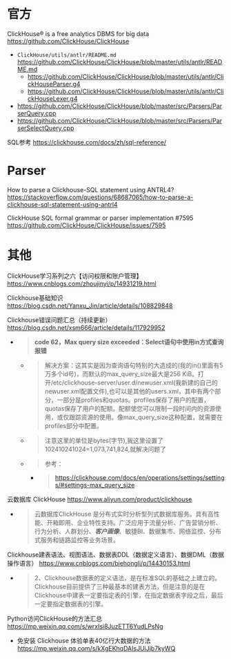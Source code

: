
# 官方

ClickHouse® is a free analytics DBMS for big data https://github.com/ClickHouse/ClickHouse
- `ClickHouse/utils/antlr/README.md` https://github.com/ClickHouse/ClickHouse/blob/master/utils/antlr/README.md
  * https://github.com/ClickHouse/ClickHouse/blob/master/utils/antlr/ClickHouseParser.g4
  * https://github.com/ClickHouse/ClickHouse/blob/master/utils/antlr/ClickHouseLexer.g4
- https://github.com/ClickHouse/ClickHouse/blob/master/src/Parsers/ParserQuery.cpp
- https://github.com/ClickHouse/ClickHouse/blob/master/src/Parsers/ParserSelectQuery.cpp

SQL参考 https://clickhouse.com/docs/zh/sql-reference/

# Parser

How to parse a Clickhouse-SQL statement using ANTRL4? https://stackoverflow.com/questions/68687065/how-to-parse-a-clickhouse-sql-statement-using-antrl4

ClickHouse SQL formal grammar or parser implementation #7595 https://github.com/ClickHouse/ClickHouse/issues/7595

# 其他

ClickHouse学习系列之六【访问权限和账户管理】 https://www.cnblogs.com/zhoujinyi/p/14931219.html

Clickhouse基础知识 https://blog.csdn.net/Yanxu_Jin/article/details/108829848

Clickhouse错误问题汇总（持续更新） https://blog.csdn.net/xsm666/article/details/117929952
- > **code 62，Max query size exceeded：Select语句中使用in方式查询报错**
  * > 解决方案：这其实是因为查询语句特别的大造成的(我的in()里面有5万多个id号)，而默认的max_query_size最大是256 KiB。打开/etc/clickhouse-server/user.d/newuser.xml(我新建的自己的newuser.xml配置文件),也可以是其他的users.xml，其中有两个部分，一部分是profiles和quotas。profiles保存了用户的配置，quotas保存了用户的配额。配额使您可以限制一段时间内的资源使用，或仅跟踪资源的使用。像max_query_size这种配置，就需要在profiles部分中配置。
  * > 注意这里的单位是bytes(字节),我这里设置了102410241024=1,073,741,824,就解决问题了
  * > 参考：
    + > https://clickhouse.com/docs/en/operations/settings/settings/#settings-max_query_size

云数据库 ClickHouse https://www.aliyun.com/product/clickhouse
- > 云数据库ClickHouse 是分布式实时分析型列式数据库服务。具有高性能、开箱即用、企业特性支持。广泛应用于流量分析、广告营销分析、行为分析、人群划分、***客户画像***、敏捷BI、数据集市、网络监控、分布式服务和链路监控等业务场景。

Clickhouse建表语法、视图语法、数据表DDL（数据定义语言）、数据DML（数据操作语言） https://www.cnblogs.com/biehongli/p/14430153.html
- > 2、Clickhouse数据表的定义语法，是在标准SQL的基础之上建立的。Clickhouse目前提供了三种最基本的建表方法，但是注意的是在Clickhouse中建表一定要指定表的引擎，在指定数据表字段之后，最后一定要指定数据表的引擎。

Python访问ClickHouse的方法汇总 https://mp.weixin.qq.com/s/wrxIsi8JuzETT6YudLPsNg
- 免安装 Clickhouse 体验单表40亿行大数据的方法 https://mp.weixin.qq.com/s/kXgEKhqDAIsJUiJjb7kyWQ
